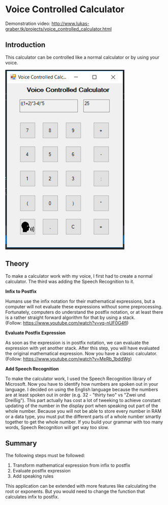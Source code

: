 # Voice Controlled Calculator
Demonstration video: http://www.lukas-graber.tk/projects/voice_controlled_calculator.html
## Introduction
This calculator can be controlled like a normal calculator or by using your voice.  
  
![alt text](https://github.com/lulu98/voice-controlled-calculator/blob/master/thumbnail.PNG)
## Theory
To make a calculator work with my voice, I first had to create a normal calculator. The third was adding the Speech Recognition to it.  
  
**Infix to Postfix**  
  
Humans use the infix notation for their mathematical expressions, but a computer will not evaluate these expressions without some preprocessing. Fortunately, computers do understand the postfix notation, or at least there is a rather straight forward algorithm for that by using a stack.  
(Follow: https://www.youtube.com/watch?v=vq-nUF0G4fI)  
  
**Evaluate Postfix Expression**  
  
As soon as the expression is in postfix notation, we can evaluate the expression with yet another stack. After this step, you will have evaluated the original mathematical expression. Now you have a classic calculator.  
(Follow: https://www.youtube.com/watch?v=MeRb_1bddWg)  
  
**Add Speech Recognition**  
  
To make the calculator work, I used the Speech Recognition library of Microsoft. Now you have to identify how numbers are spoken out in your language. I decided on using the English language because the numbers are at least spoken out in order (e.g. 32 - "thirty two" vs "Zwei und Dreißig"). This part actually has cost a lot of tweeking to achieve constant updating of the number in the display port when speaking out part of the whole number. Because you will not be able to store every number in RAM or a data type, you must put the different parts of a whole number smartly together to get the whole number. If you build your grammar with too many words, Speech Recognition will get way too slow.
## Summary
The following steps must be followed:  
1. Transform mathematical expression from infix to postfix
2. Evaluate postfix expression  
3. Add speaking rules  

This application can be extended with more features like calculating the root or exponents. But you would need to change the function that calculates infix to postfix.
